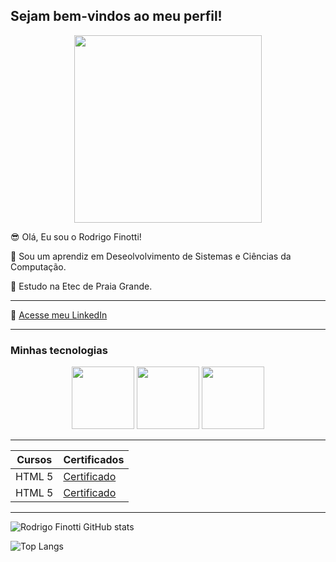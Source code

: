 ## Sejam bem-vindos ao meu perfil!

<!--<center><h2> Sejam bem-vindos ao meu perfil! </h2></center> -->

<p align="center"> <img src="https://media.tenor.com/iRkL6OMGhU4AAAAM/alarm.gif" height="300px"> </p>


😎 Olá, Eu sou o Rodrigo Finotti!

🔭 Sou um aprendiz em Deseolvolvimento de Sistemas e Ciências da Computação. 

🌱 Estudo na Etec de Praia Grande.

------

💬 [Acesse meu LinkedIn](https://www.linkedin.com/in/rodrigo-finotti-4704a8220/)

------

<!-- 

https://gist.github.com/rxaviers/7360908 icones

https://devicon.dev/ icones dev

-->


### Minhas tecnologias
<p align="center">
<img src="https://cdn.jsdelivr.net/gh/devicons/devicon@latest/icons/html5/html5-original.svg" width="100px">
<img src="https://cdn.jsdelivr.net/gh/devicons/devicon@latest/icons/css3/css3-original.svg" width="100px">
<img src="https://cdn.jsdelivr.net/gh/devicons/devicon@latest/icons/java/java-original.svg" width="100px"> 
</p>


------
<!--Tabela 1-->
|Cursos | Certificados |
| ----- | ------------ |
| HTML 5 | [Certificado](https://plataforma.refatorando.com.br/certificado/?cert-nonce=5ac6e76827&token=OTYxWVBDOVd0c3RkQjNvN0VQSnVwUT09)|
| HTML 5 | [Certificado](https://plataforma.refatorando.com.br/certificado/?cert-nonce=5ac6e76827&token=OTYxWVBDOVd0c3RkQjNvN0VQSnVwUT09)|

<!--Tabela 2 - Stats github-->

------

<!--
Stats 

https://github.com/anuraghazra/github-readme-stats#responsive-card-theme#gh-dark-mode-only 

-->

![Rodrigo Finotti GitHub stats](https://github-readme-stats.vercel.app/api?username=RgBr76&show_icons=true&theme=dark)

![Top Langs](https://github-readme-stats.vercel.app/api/top-langs/?username=RgBr76&layout=compact)


<!--
**RgBr76/RgBr76** is a ✨ _special_ ✨ repository because its `README.md` (this file) appears on your GitHub profile.

Here are some ideas to get you started:

- 🔭 I’m currently working on ...
- 🌱 I’m currently learning ...
- 👯 I’m looking to collaborate on ...
- 🤔 I’m looking for help with ...
- 💬 Ask me about ...
- 📫 How to reach me: ...
- 😄 Pronouns: ...
- ⚡ Fun fact: ...
-->
